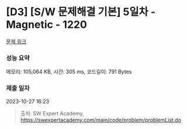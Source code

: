 # [D3] [S/W 문제해결 기본] 5일차 - Magnetic - 1220 

[문제 링크](https://swexpertacademy.com/main/code/problem/problemDetail.do?contestProbId=AV14hwZqABsCFAYD) 

### 성능 요약

메모리: 105,064 KB, 시간: 305 ms, 코드길이: 791 Bytes

### 제출 일자

2023-10-27 16:23



> 출처: SW Expert Academy, https://swexpertacademy.com/main/code/problem/problemList.do